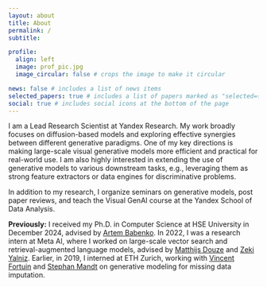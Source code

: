 ```yaml
---
layout: about
title: About
permalink: /
subtitle:

profile:
  align: left
  image: prof_pic.jpg
  image_circular: false # crops the image to make it circular

news: false # includes a list of news items
selected_papers: true # includes a list of papers marked as "selected={true}"
social: true # includes social icons at the bottom of the page
---
```


I am a Lead Research Scientist at Yandex Research. My work broadly focuses on diffusion-based models and exploring effective synergies between different generative paradigms. One of my key directions is making large-scale visual generative models more efficient and practical for real-world use. I am also highly interested in extending the use of generative models to various downstream tasks, e.g., leveraging them as strong feature extractors or data engines for discriminative problems.

In addition to my research, I organize seminars on generative models, post paper reviews, and teach the Visual GenAI course at the Yandex School of Data Analysis.

**Previously:** I received my Ph.D. in Computer Science at HSE University in December 2024, advised by [Artem Babenko](https://scholar.google.ru/citations?user=2Kv3JP0AAAAJ&hl=en). In 2022, I was a research intern at Meta AI, where I worked on large-scale vector search and retrieval-augmented language models, advised by [Matthijs Douze](https://ai.meta.com/people/804301491840160/matthijs-douze/) and [Zeki Yalniz](https://ai.meta.com/people/274060152308398/i-zeki-yalniz/). Earlier, in 2019, I interned at ETH Zurich, working with [Vincent Fortuin](https://fortuin.github.io/) and [Stephan Mandt](https://www.stephanmandt.com/) on generative modeling for missing data imputation.
